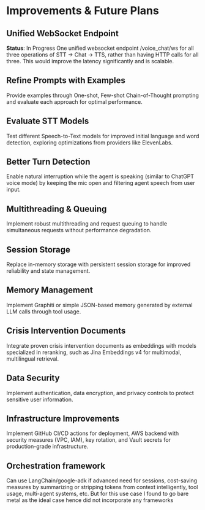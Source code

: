 # Improvements & Future Plans

## Unified WebSocket Endpoint
**Status**: In Progress
One unified websocket endpoint /voice_chat/ws for all three operations of STT → Chat → TTS, rather than having HTTP calls for all three. This would improve the latency significantly and is scalable.

## Refine Prompts with Examples
Provide examples through One-shot, Few-shot Chain-of-Thought prompting and evaluate each approach for optimal performance.

## Evaluate STT Models
Test different Speech-to-Text models for improved initial language and word detection, exploring optimizations from providers like ElevenLabs.

## Better Turn Detection
Enable natural interruption while the agent is speaking (similar to ChatGPT voice mode) by keeping the mic open and filtering agent speech from user input.

## Multithreading & Queuing
Implement robust multithreading and request queuing to handle simultaneous requests without performance degradation.

## Session Storage
Replace in-memory storage with persistent session storage for improved reliability and state management.

## Memory Management
Implement Graphiti or simple JSON-based memory generated by external LLM calls through tool usage.

## Crisis Intervention Documents
Integrate proven crisis intervention documents as embeddings with models specialized in reranking, such as Jina Embeddings v4 for multimodal, multilingual retrieval.

## Data Security
Implement authentication, data encryption, and privacy controls to protect sensitive user information.

## Infrastructure Improvements
Implement GitHub CI/CD actions for deployment, AWS backend with security measures (VPC, IAM), key rotation, and Vault secrets for production-grade infrastructure.

## Orchestration framework
Can use LangChain/google-adk if advanced need for sessions, cost-saving measures by summarizing or stripping tokens from context intelligently, tool usage, multi-agent systems, etc. But for this use case I found to go bare metal as the ideal case hence did not incorporate any frameworks
